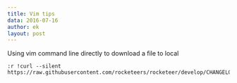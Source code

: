 ```yaml
---
title: Vim tips
data: 2016-07-16
author: ek
layout: post
---
```


Using vim command line directly to download a file to local
```
:r !curl --silent
https://raw.githubusercontent.com/rocketeers/rocketeer/develop/CHANGELOG.md
```
